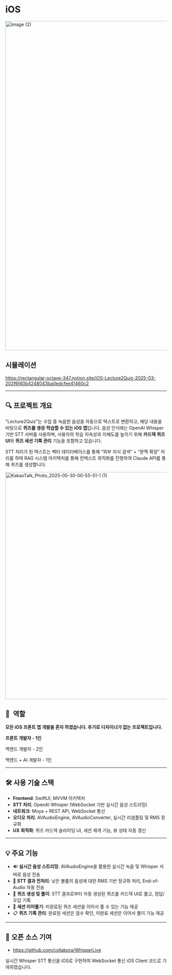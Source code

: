 # iOS

<img width="1536" height="1024" alt="image (2)" src="https://github.com/user-attachments/assets/71451b82-e8b3-4a8f-a31d-7aff9b594709" />

## 시뮬레이션
https://rectangular-octave-347.notion.site/iOS-Lecture2Quiz-2025-03-202f6f40b4248043ba0edcfee41460c2

---

## 🔍 프로젝트 개요

"Lecture2Quiz"는 수업 중 녹음한 음성을 자동으로 텍스트로 변환하고, 해당 내용을 바탕으로 **퀴즈를 생성·학습할 수 있는 iOS 앱**입니다. 음성 인식에는 OpenAI Whisper 기반 STT 서버를 사용하며, 사용자의 학습 지속성과 이해도를 높이기 위해 **카드덱 퀴즈 UI**와 **퀴즈 세션 기록 관리** 기능을 포함하고 있습니다. 

STT 처리가 된 텍스트는 벡터 데이터베이스를 통해 “외부 지식 검색” + “문맥 확장” 처리를 하여 RAG 시스템 아키텍처를 통해 컨텍스트 최적화를 진행하여 Claude API를 통해 퀴즈를 생성합니다.


<img width="935" height="706" alt="KakaoTalk_Photo_2025-05-30-00-55-51-1 (1)" src="https://github.com/user-attachments/assets/45dad708-1f87-4966-b0f1-df471b007885" />



## 💬  역할

**모든 iOS 프론트 앱 개발을 혼자 하였습니다. 추가로 디자이너가 없는 프로젝트입니다.**

**프론트 개발자 - 1인**

백엔드 개발자 - 2인

백엔드 + AI 개발자 - 1인

---

## 🛠 사용 기술 스택

- **Frontend**: SwiftUI, MVVM 아키텍처
- **STT 처리**: OpenAI Whisper (WebSocket 기반 실시간 음성 스트리밍)
- **네트워크**: Moya + REST API, WebSocket 통신
- **오디오 처리**: AVAudioEngine, AVAudioConverter, 실시간 리샘플링 및 RMS 정규화
- **UX 최적화**: 퀴즈 카드덱 슬라이딩 UI, 세션 재개 기능, 뷰 상태 자동 갱신

---

## 💡 주요 기능

- 🔊 **실시간 음성 스트리밍**: AVAudioEngine을 활용한 실시간 녹음 및 Whisper 서버로 음성 전송
- 📄 **STT 결과 전처리**: 낮은 볼륨의 음성에 대한 RMS 기반 정규화 처리, End-of-Audio 자동 전송
- 🧠 **퀴즈 생성 및 풀이**: STT 결과로부터 자동 생성된 퀴즈를 카드덱 UI로 풀고, 정답/오답 기록
- 🔁 **세션 이어풀기**: 미완료된 퀴즈 세션을 이어서 풀 수 있는 기능 제공
- 📋 **퀴즈 기록 관리**: 완료된 세션은 점수 확인, 미완료 세션은 이어서 풀이 기능 제공

---

## 🔎 오픈 소스 기여

- https://github.com/collabora/WhisperLive

실시간 Whisper STT 통신을 iOS로 구현하여 WebSocket 통신 iOS Client 코드로 기여하였습니다.

